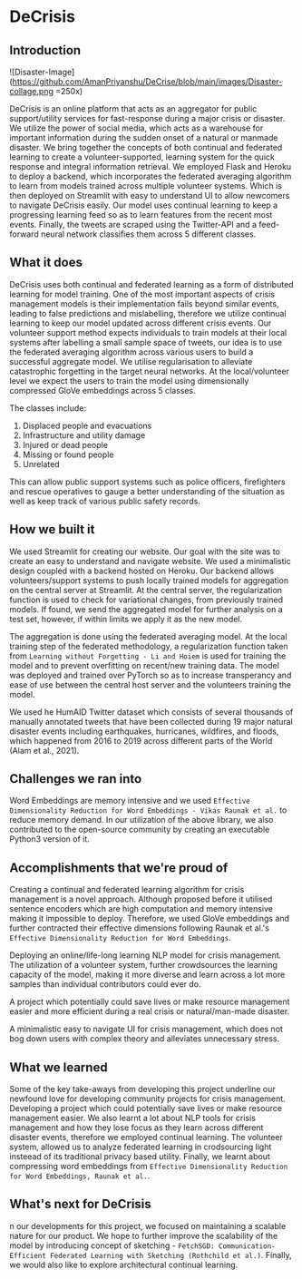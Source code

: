 # DeCrisis
## Introduction

![Disaster-Image](https://github.com/AmanPriyanshu/DeCrise/blob/main/images/Disaster-collage.png =250x)

DeCrisis is an online platform that acts as an aggregator for public support/utility services for fast-response during a major crisis or disaster. We utilize the power of social media, which acts as a warehouse for important information during the sudden onset of a natural or manmade disaster. We bring together the concepts of both continual and federated learning to create a volunteer-supported, learning system for the quick response and integral information retrieval. We employed Flask and Heroku to deploy a backend, which incorporates the federated averaging algorithm to learn from models trained across multiple volunteer systems. Which is then deployed on Streamlit with easy to understand UI to allow newcomers to navigate DeCrisis easily. Our model uses continual learning to keep a progressing learning feed so as to learn features from the recent most events. Finally, the tweets are scraped using the Twitter-API and a feed-forward neural network classifies them across 5 different classes.

## What it does

DeCrisis uses both continual and federated learning as a form of distributed learning for model training. One of the most important aspects of crisis management models is their implementation fails beyond similar events, leading to false predictions and mislabelling, therefore we utilize continual learning to keep our model updated across different crisis events. Our volunteer support method expects individuals to train models at their local systems after labelling a small sample space of tweets, our idea is to use the federated averaging algorithm across various users to build a successful aggregate model. We utilise regularisation to alleviate catastrophic forgetting in the target neural networks. At the local/volunteer level we expect the users to train the model using dimensionally compressed GloVe embeddings across 5 classes. 

The classes include:
1. Displaced people and evacuations
2. Infrastructure and utility damage
3. Injured or dead people
4. Missing or found people
5. Unrelated

This can allow public support systems such as police officers, firefighters and rescue operatives to gauge a better understanding of the situation as well as keep track of various public safety records.

## How we built it

We used Streamlit for creating our website. Our goal with the site was to create an easy to understand and navigate website. We used a minimalistic design coupled with a backend hosted on Heroku. Our backend allows volunteers/support systems to push locally trained models for aggregation on the central server at Streamlit. At the central server, the regularization function is used to check for variational changes, from previously trained models. If found, we send the aggregated model for further analysis on a test set, however, if within limits we apply it as the new model.

The aggregation is done using the federated averaging model. At the local training step of the federated methodology, a regularization function taken from `Learning without Forgetting - Li and Hoiem` is used for training the model and to prevent overfitting on recent/new training data. The model was deployed and trained over PyTorch so as to increase transperancy and ease of use between the central host server and the volunteers training the model. 

We used he HumAID Twitter dataset which consists of several thousands of manually annotated tweets that have been collected during 19 major natural disaster events including earthquakes, hurricanes, wildfires, and floods, which happened from 2016 to 2019 across different parts of the World (Alam et al., 2021). 

## Challenges we ran into

Word Embeddings are memory intensive and we used `Effective Dimensionality Reduction for Word Embeddings - Vikas Raunak et al.` to reduce memory demand. In our utilization of the above library, we also contributed to the open-source community by creating an executable Python3 version of it.

## Accomplishments that we're proud of

Creating a continual and federated learning algorithm for crisis management is a novel approach. Although proposed before it utilised sentence encoders which are high computation and memory intensive making it impossible to deploy. Therefore, we used GloVe embeddings and further contracted their effective dimensions following Raunak et al.'s `Effective Dimensionality Reduction for Word Embeddings`.

Deploying an online/life-long learning NLP model for crisis management. The utilization of a volunteer system, further crowdsources the learning capacity of the model, making it more diverse and learn across a lot more samples than individual contributors could ever do.

A project which potentially could save lives or make resource management easier and more efficient during a real crisis or natural/man-made disaster.

A minimalistic easy to navigate UI for crisis management, which does not bog down users with complex theory and alleviates unnecessary stress.

## What we learned

Some of the key take-aways from developing this project underline our newfound love for developing community projects for crisis management. Developing a project which could potentially save lives or make resource management easier. We also learnt a lot about NLP tools for crisis management and how they lose focus as they learn across different disaster events, therefore we employed continual learning. The volunteer system, allowed us to analyze federated learning in crodsourcing light insteead of its traditional privacy based utility. Finally, we learnt about compressing word embeddings from `Effective Dimensionality Reduction for Word Embeddings, Raunak et al.`.

## What's next for DeCrisis
n our developments for this project, we focused on maintaining a scalable nature for our product. We hope to further improve the scalability of the model by introducing concept of sketching - `FetchSGD: Communication-Efficient Federated Learning with Sketching (Rothchild et al.)`. Finally, we would also like to explore architectural continual learning.
